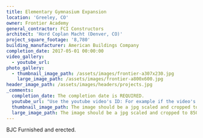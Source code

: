 ```yaml
---
title: Elementary Gymnasium Expansion
location: 'Greeley, CO'
owner: Frontier Academy
general_contractor: FCI Constructors
architect: 'Hord Coplan Macht (Denver, CO)'
project_square_footage: '8,780'
building_manufacturer: American Buildings Company
completion_date: 2017-05-01 00:00:00
video_gallery:
  - youtube_url:
photo_gallery:
  - thumbnail_image_path: /assets/images/frontier-a307x230.jpg
    large_image_path: /assets/images/frontier-a800x600.jpg
header_image_path: /assets/images/headers/projects.jpg
_comments:
  completion_date: The completion date is REQUIRED.
  youtube_url: "Use the youtube video's ID: For example if the video's URL is https://www.youtube.com/watch?v=p1H0gAVpsD4 the ID is 'p1H0gAVpsD4'."
  thumbnail_image_path: The image should be a jpg scaled and cropped to 320px wide by 230px tall.
  large_image_path: The image should be a jpg scaled and cropped to 850px wide by 600px tall.
---
```



BJC Furnished and erected.